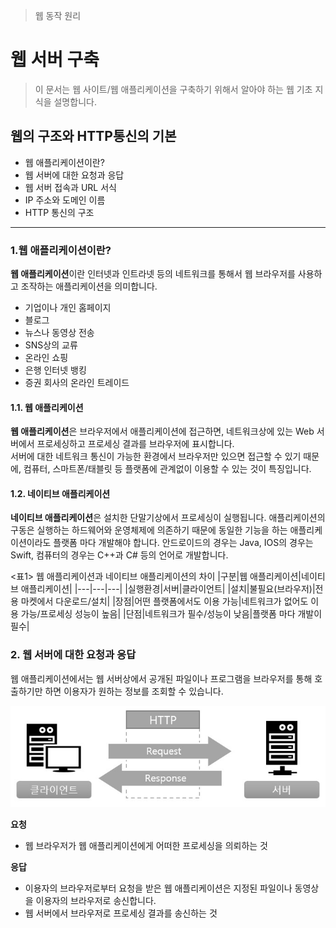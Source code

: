 > 웹 동작 원리<br>

# 웹 서버 구축

> 이 문서는 웹 사이트/웹 애플리케이션을 구축하기 위해서 알아야 하는 웹 기초 지식을 설명합니다.<br>

## 웹의 구조와 HTTP통신의 기본

- 웹 애플리케이션이란?
- 웹 서버에 대한 요청과 응답
- 웹 서버 접속과 URL 서식
- IP 주소와 도메인 이름
- HTTP 통신의 구조

---
### 1.웹 애플리케이션이란?

**웹 애플리케이션**이란 인터넷과 인트라넷 등의 네트워크를 통해서 웹 브라우저를 사용하고 조작하는 애플리케이션을 의미합니다.

- 기업이나 개인 홈페이지
- 블로그
- 뉴스나 동영상 전송
- SNS상의 교류
- 온라인 쇼핑
- 은행 인터넷 뱅킹
- 증권 회사의 온라인 트레이드

#### 1.1. 웹 애플리케이션 

**웹 애플리케이션**은 브라우저에서 애플리케이션에 접근하면, 네트워크상에 있는 Web 서버에서 프로세싱하고 프로세싱 결과를 브라우저에 표시합니다.  
서버에 대한 네트워크 통신이 가능한 환경에서 브라우저만 있으면 접근할 수 있기 때문에, 컴퓨터, 스마트폰/태블릿 등 플랫폼에 관계없이 이용할 수 있는 것이 특징입니다.  

#### 1.2. 네이티브 애플리케이션

**네이티브 애플리케이션**은 설치한 단말기상에서 프로세싱이 실행됩니다.  애플리케이션의 구동은 실행하는 하드웨어와 운영체제에 의존하기 때문에 동일한 기능을 하는 애플리케이션이라도 플랫폼 마다 개발해야 합니다.
안드로이드의 경우는 Java, IOS의 경우는 Swift, 컴퓨터의 경우는 C++과 C# 등의 언어로 개발합니다.

<표1> 웹 애플리케이션과 네이티브 애플리케이션의 차이
|구분|웹 애플리케이션|네이티브 애플리케이션|
|---|---|---|
|실행환경|서버|클라이언트|
|설치|불필요(브라우저)|전용 마켓에서 다운로드/설치|
|장점|어떤 플랫폼에서도 이용 가능|네트워크가 없어도 이용 가능/프로세싱 성능이 높음|
|단점|네트워크가 필수/성능이 낮음|플랫폼 마다 개발이 필수|



### 2. 웹 서버에 대한 요청과 응답

웹 애플리케이션에서는 웹 서버상에서 공개된 파일이나 프로그램을 브라우저를 통해 호출하기만 하면 이용자가 원하는 정보를 조회할 수 있습니다.

![웹서버동작원리](./img/web-01-fig1.jpg)

**요청**
  - 웹 브라우저가 웹 애플리케이션에게 어떠한 프로세싱을 의뢰하는 것
  
**응답**
  - 이용자의 브라우저로부터 요청을 받은 웹 애플리케이션은 지정된 파일이나 동영상을 이용자의 브라우저로 송신합니다.
  - 웹 서버에서 브라우저로 프로세싱 결과를 송신하는 것







